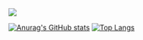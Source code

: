 <img src="https://capsule-render.vercel.app/api?type=waving&color=auto&height=200&section=header&text=Hyenolf&fontSize=50%&animation=fadeIn" />

[![Anurag's GitHub stats](https://github-readme-stats.vercel.app/api?username=hyenolf)](https://github.com/anuraghazra/github-readme-stats)
[![Top Langs](https://github-readme-stats.vercel.app/api/top-langs/?username=hyenolf)](https://github.com/anuraghazra/github-readme-stats)

